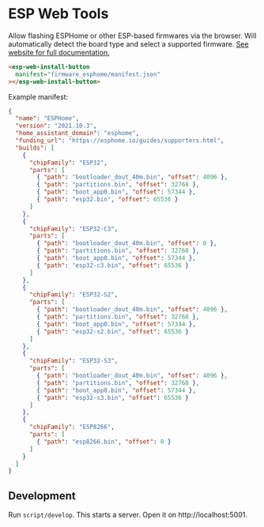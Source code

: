 # ESP Web Tools

Allow flashing ESPHome or other ESP-based firmwares via the browser. Will automatically detect the board type and select a supported firmware. [See website for full documentation.](https://esphome.github.io/esp-web-tools/)

```html
<esp-web-install-button
  manifest="firmware_esphome/manifest.json"
></esp-web-install-button>
```

Example manifest:

```json
{
  "name": "ESPHome",
  "version": "2021.10.3",
  "home_assistant_domain": "esphome",
  "funding_url": "https://esphome.io/guides/supporters.html",
  "builds": [
    {
      "chipFamily": "ESP32",
      "parts": [
        { "path": "bootloader_dout_40m.bin", "offset": 4096 },
        { "path": "partitions.bin", "offset": 32768 },
        { "path": "boot_app0.bin", "offset": 57344 },
        { "path": "esp32.bin", "offset": 65536 }
      ]
    },
    {
      "chipFamily": "ESP32-C3",
      "parts": [
        { "path": "bootloader_dout_40m.bin", "offset": 0 },
        { "path": "partitions.bin", "offset": 32768 },
        { "path": "boot_app0.bin", "offset": 57344 },
        { "path": "esp32-c3.bin", "offset": 65536 }
      ]
    },
    {
      "chipFamily": "ESP32-S2",
      "parts": [
        { "path": "bootloader_dout_40m.bin", "offset": 4096 },
        { "path": "partitions.bin", "offset": 32768 },
        { "path": "boot_app0.bin", "offset": 57344 },
        { "path": "esp32-s2.bin", "offset": 65536 }
      ]
    },
    {
      "chipFamily": "ESP32-S3",
      "parts": [
        { "path": "bootloader_dout_40m.bin", "offset": 4096 },
        { "path": "partitions.bin", "offset": 32768 },
        { "path": "boot_app0.bin", "offset": 57344 },
        { "path": "esp32-s3.bin", "offset": 65536 }
      ]
    },
    {
      "chipFamily": "ESP8266",
      "parts": [
        { "path": "esp8266.bin", "offset": 0 }
      ]
    }
  ]
}
```

## Development

Run `script/develop`. This starts a server. Open it on http://localhost:5001.
